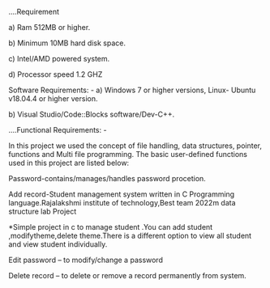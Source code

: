 ....Requirement

a) Ram 512MB or higher.

b) Minimum 10MB hard disk space.

c) Intel/AMD powered system.

d) Processor speed 1.2 GHZ

Software Requirements: - a) Windows 7 or higher versions, Linux- Ubuntu v18.04.4 or higher version.

b) Visual Studio/Code::Blocks software/Dev-C++.

....Functional Requirements: -

In this project we used the concept of file handling, data structures, pointer, functions and Multi file programming. The basic user-defined functions used in this project are listed below:

Password-contains/manages/handles password procetion.

Add record-Student management system written in C Programming language.Rajalakshmi institute of technology,Best team 2022m data structure lab Project

*Simple project in c to manage student .You can add student ,modifytheme,delete theme.There is a different option to view all student and view student individually.

Edit password – to modify/change a password

Delete record – to delete or remove a record permanently from system.
